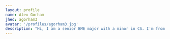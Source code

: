 ```yaml
---
layout: profile
name: Alex Gorham
jhed: agorham3
avatar: '/profiles/agorham3.jpg'
description: "Hi, I am a senior BME major with a minor in CS. I'm from the Boston area and enjoy playing volleyball, watching sports, and spending time with friends in my free time!"
---
```

